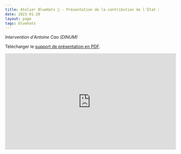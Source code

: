 ```yaml
---
title: Atelier BlueHats 🧢 - Présentation de la contribution de l'État à Samba-AD
date: 2023-01-20
layout: page
tags: bluehats
---
```


*Intervention d'Antoine Cao (DINUM)*

Télécharger le [support de présentation en PDF](/img/20_Jan_2023_-_BlueHats_-_Retex_SAMBA-AD_-_v1.pdf).

<iframe title="Atelier BlueHats : Présentation de la contribution de l’État à Samba-AD" src="https://tube.numerique.gouv.fr/videos/embed/7e54593b-643a-419b-b58c-f14efc3c39f0" allowfullscreen="" sandbox="allow-same-origin allow-scripts allow-popups" width="560" height="315" frameborder="0"></iframe>
